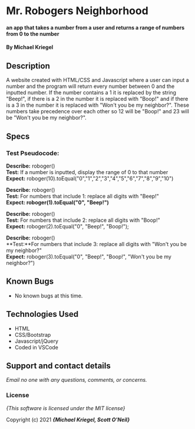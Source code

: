 # Mr. Robogers Neighborhood

#### an app that takes a number from a user and returns a range of numbers from 0 to the number
#### By **Michael Kriegel**

## Description

A website created with HTML/CSS and Javascript where a user can input a number and the program will return every number between 0 and the inputted number. If the number contains a 1 it is replaced by the string "Beep!", if there is a 2 in the number it is replaced with "Boop!" and if there is a 3 in the number it is replaced with "Won't you be my neighbor?". These numbers take precedence over each other so 12 will be "Boop!" and 23 will be "Won't you be my neighbor?". 

## Specs

### **Test Pseudocode:**

**Describe:** roboger()
<br/>
**Test:** If a number is inputted, display the range of 0 to that number
<br/>
**Expect:** roboger(10).toEqual("0","1","2","3","4","5","6","7","8","9","10")

**Describe:** roboger()
<br/>
**Test:** For numbers that include 1: replace all digits with "Beep!"
<br/>
**Expect: roboger(1).toEqual("0", "Beep!")**

**Describe:** roboger()
<br/>
**Test:** For numbers that include 2: replace all digits with "Boop!"
<br/>
**Expect:** roboger(2).toEqual("0", "Beep!", "Boop!");

**Describe:** roboger()
<br/>
**Test:**For numbers that include 3: replace all digits with  "Won't you be my neighbor?"
<br/>
**Expect:** roboger(3).toEqual("0", "Beep!", "Boop!", "Won't you be my neighbor?")




## Known Bugs
* No known bugs at this time.

## Technologies Used
* HTML
* CSS/Bootstrap
* Javascript/jQuery
* Coded in VSCode

## Support and contact details

_Email no one with any questions, comments, or concerns._

### License

*{This software is licensed under the MIT license}*

Copyright (c) 2021 **_{Michael Kriegel, Scott O'Neil}_**